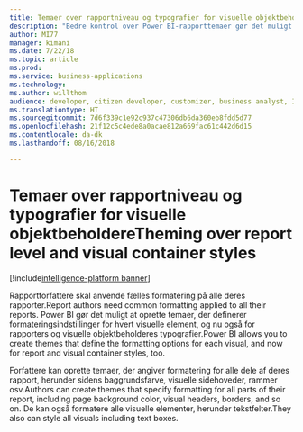 ```yaml
---
title: Temaer over rapportniveau og typografier for visuelle objektbeholdere
description: "Bedre kontrol over Power BI-rapporttemaer gør det muligt at angive indstillinger på rapportniveau (f.eks. baggrundsfarve) og visuelle kontrolelementer (f.eks. titler og rammer)"
author: MI77
manager: kimani
ms.date: 7/22/18
ms.topic: article
ms.prod: 
ms.service: business-applications
ms.technology: 
ms.author: willthom
audience: developer, citizen developer, customizer, business analyst, IT pro
ms.translationtype: HT
ms.sourcegitcommit: 7d6f339c1e92c937c47306db6da360eb8fdd5d77
ms.openlocfilehash: 21f12c5c4ede8a0acae812a669fac61c442d6d15
ms.contentlocale: da-dk
ms.lasthandoff: 08/16/2018

---
```


# <a name="theming-over-report-level-and-visual-container-styles"></a><span data-ttu-id="b4236-103">Temaer over rapportniveau og typografier for visuelle objektbeholdere</span><span class="sxs-lookup"><span data-stu-id="b4236-103">Theming over report level and visual container styles</span></span>

[!include[intelligence-platform banner](../../includes/intelligence-platform.md)]

<span data-ttu-id="b4236-104">Rapportforfattere skal anvende fælles formatering på alle deres rapporter.</span><span class="sxs-lookup"><span data-stu-id="b4236-104">Report authors need common formatting applied to all their reports.</span></span> <span data-ttu-id="b4236-105">Power BI gør det muligt at oprette temaer, der definerer formateringsindstillinger for hvert visuelle element, og nu også for rapporters og visuelle objektbeholderes typografier.</span><span class="sxs-lookup"><span data-stu-id="b4236-105">Power BI allows you to create themes that define the formatting options for each visual, and now for report and visual container styles, too.</span></span>

<span data-ttu-id="b4236-106">Forfattere kan oprette temaer, der angiver formatering for alle dele af deres rapport, herunder sidens baggrundsfarve, visuelle sidehoveder, rammer osv.</span><span class="sxs-lookup"><span data-stu-id="b4236-106">Authors can create themes that specify formatting for all parts of their report, including page background color, visual headers, borders, and so on.</span></span> <span data-ttu-id="b4236-107">De kan også formatere alle visuelle elementer, herunder tekstfelter.</span><span class="sxs-lookup"><span data-stu-id="b4236-107">They also can style all visuals including text boxes.</span></span>

<!--
### Who uses this feature
This feature is intended for report developers. It works without any additional setup. 
## Status
### Development status
In development
#### Target timeframe
October ‘18
-->

